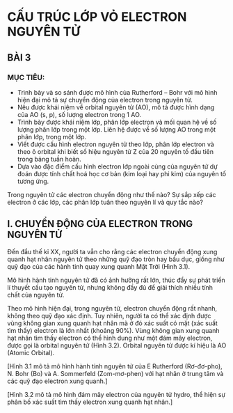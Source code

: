# CẤU TRÚC LỚP VỎ ELECTRON NGUYÊN TỬ

## BÀI 3

### MỤC TIÊU:
- Trình bày và so sánh được mô hình của Rutherford – Bohr với mô hình hiện đại mô tả sự chuyển động của electron trong nguyên tử.
- Nêu được khái niệm về orbital nguyên tử (AO), mô tả được hình dạng của AO (s, p), số lượng electron trong 1 AO.
- Trình bày được khái niệm lớp, phân lớp electron và mối quan hệ về số lượng phân lớp trong một lớp. Liên hệ được về số lượng AO trong một phân lớp, trong một lớp.
- Viết được cấu hình electron nguyên tử theo lớp, phân lớp electron và theo ô orbital khi biết số hiệu nguyên tử Z của 20 nguyên tố đầu tiên trong bảng tuần hoàn.
- Dựa vào đặc điểm cấu hình electron lớp ngoài cùng của nguyên tử dự đoán được tính chất hoá học cơ bản (kim loại hay phi kim) của nguyên tố tương ứng.

Trong nguyên tử các electron chuyển động như thế nào? Sự sắp xếp các electron ở các lớp, các phân lớp tuân theo nguyên lí và quy tắc nào?

## I. CHUYỂN ĐỘNG CỦA ELECTRON TRONG NGUYÊN TỬ

Đến đầu thế kỉ XX, người ta vẫn cho rằng các electron chuyển động xung quanh hạt nhân nguyên tử theo những quỹ đạo tròn hay bầu dục, giống như quỹ đạo của các hành tinh quay xung quanh Mặt Trời (Hình 3.1).

Mô hình hành tinh nguyên tử đã có ảnh hưởng rất lớn, thúc đẩy sự phát triển lí thuyết cấu tạo nguyên tử, nhưng không đầy đủ để giải thích nhiều tính chất của nguyên tử.

Theo mô hình hiện đại, trong nguyên tử, electron chuyển động rất nhanh, không theo quỹ đạo xác định. Tuy nhiên, người ta có thể xác định được vùng không gian xung quanh hạt nhân mà ở đó xác suất có mặt (xác suất tìm thấy) electron là lớn nhất (khoảng 90%). Vùng không gian xung quanh hạt nhân tìm thấy electron có thể hình dung như một đám mây electron, được gọi là orbital nguyên tử (Hình 3.2). Orbital nguyên tử được kí hiệu là AO (Atomic Orbital).

[Hình 3.1 mô tả mô hình hành tinh nguyên tử của E Rutherford (Rơ-đơ-pho), N. Bohr (Bo) và A. Sommerfeld (Zom-mơ-phen) với hạt nhân ở trung tâm và các quỹ đạo electron xung quanh.]

[Hình 3.2 mô tả mô hình đám mây electron của nguyên tử hydro, thể hiện sự phân bố xác suất tìm thấy electron xung quanh hạt nhân.]